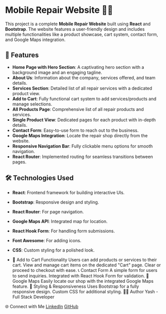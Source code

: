 # Mobile Repair Website 📱🔧

This project is a complete **Mobile Repair Website** built using **React** and **Bootstrap**. The website features a user-friendly design and includes multiple functionalities like a product showcase, cart system, contact form, and Google Maps integration.

## 🌟 Features

- **Home Page with Hero Section**: A captivating hero section with a background image and an engaging tagline.
- **About Us**: Information about the company, services offered, and team details.
- **Services Section**: Detailed list of all repair services with a dedicated product view.
- **Add to Cart**: Fully functional cart system to add services/products and manage selections.
- **All Products Page**: Comprehensive list of all repair products and services.
- **Single Product View**: Dedicated pages for each product with in-depth details.
- **Contact Form**: Easy-to-use form to reach out to the business.
- **Google Maps Integration**: Locate the repair shop directly from the website.
- **Responsive Navigation Bar**: Fully clickable menu options for smooth navigation.
- **React Router**: Implemented routing for seamless transitions between pages.

## 🛠️ Technologies Used

- **React**: Frontend framework for building interactive UIs.
- **Bootstrap**: Responsive design and styling.
- **React Router**: For page navigation.
- **Google Maps API**: Integrated map for location.
- **React Hook Form**: For handling form submissions.
- **Font Awesome**: For adding icons.
- **CSS**: Custom styling for a polished look.

- 🛒 Add to Cart Functionality
Users can add products or services to their cart.
View and manage cart items on the dedicated "Cart" page.
Clear or proceed to checkout with ease.
📞 Contact Form
A simple form for users to send inquiries.
Integrated with React Hook Form for validation.
📍 Google Maps
Easily locate our shop with the integrated Google Maps feature.
🎨 Styling & Responsiveness
Uses Bootstrap for a fully responsive design.
Custom CSS for additional styling.
🧑‍💻 Author
Yash - Full Stack Developer

🌐 Connect with Me
[LinkedIn](https://www.linkedin.com/in/yash-panchal-6985312b0/)
[GitHub](https://github.com/yashraw111)

